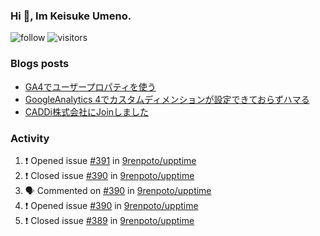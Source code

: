 ### Hi 👋, Im Keisuke Umeno.

<!--
**9renpoto/9renpoto** is a ✨ _special_ ✨ repository because its `README.md` (this file) appears on your GitHub profile.

Here are some ideas to get you started:

- 🔭 I’m currently working on ...
- 🌱 I’m currently learning ...
- 👯 I’m looking to collaborate on ...
- 🤔 I’m looking for help with ...
- 💬 Ask me about ...
- 📫 How to reach me: ...
- 😄 Pronouns: ...
- ⚡ Fun fact: ...
-->

![follow](https://img.shields.io/github/followers/9renpoto?label=Follow&style=social)
![visitors](https://komarev.com/ghpvc/?username=9renpoto&label=Profile%20views&color=0e75b6&style=flat)

### Blogs posts

<!-- BLOG-POST-LIST:START -->
- [GA4でユーザープロパティを使う](https://9renpoto.dev/2021/02/21/google-analytics-4-user-properties/)
- [GoogleAnalytics 4でカスタムディメンションが設定できておらずハマる](https://9renpoto.dev/2021/02/13/google-analytics-4/)
- [CADDi株式会社にJoinしました](https://9renpoto.dev/2020/12/05/join/)
<!-- BLOG-POST-LIST:END -->

### Activity

<!--START_SECTION:activity-->
1. ❗️ Opened issue [#391](https://github.com/9renpoto/upptime/issues/391) in [9renpoto/upptime](https://github.com/9renpoto/upptime)
2. ❗️ Closed issue [#390](https://github.com/9renpoto/upptime/issues/390) in [9renpoto/upptime](https://github.com/9renpoto/upptime)
3. 🗣 Commented on [#390](https://github.com/9renpoto/upptime/issues/390) in [9renpoto/upptime](https://github.com/9renpoto/upptime)
4. ❗️ Opened issue [#390](https://github.com/9renpoto/upptime/issues/390) in [9renpoto/upptime](https://github.com/9renpoto/upptime)
5. ❗️ Closed issue [#389](https://github.com/9renpoto/upptime/issues/389) in [9renpoto/upptime](https://github.com/9renpoto/upptime)
<!--END_SECTION:activity-->

<!--START_SECTION:waka-->
<!--END_SECTION:waka-->
